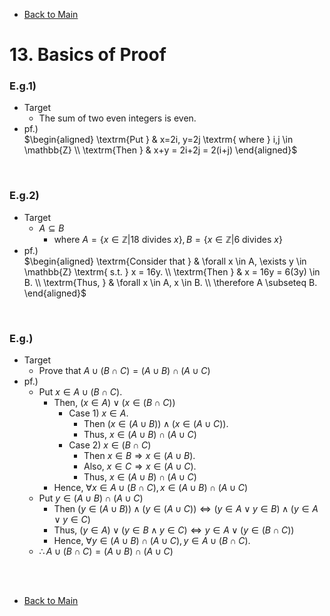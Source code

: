 - [Back to Main](../main.md)

# 13. Basics of Proof
### E.g.1) 
- Target
  - The sum of two even integers is even.
- pf.)   
    $`\begin{aligned}
        \textrm{Put } & x=2i, y=2j \textrm{ where } i,j \in \mathbb{Z} \\
        \textrm{Then } & x+y = 2i+2j = 2(i+j)
    \end{aligned}`$

<br>

### E.g.2)
- Target
  - $`A \subseteq B`$
    - where $`A=\{x\in\mathbb{Z}|18 \textrm{ divides } x\}, B = \{x\in\mathbb{Z}|6 \textrm{ divides } x\}`$
- pf.)   
  $`\begin{aligned}
        \textrm{Consider that } & \forall x \in A, \exists y \in \mathbb{Z} \textrm{ s.t. } x = 16y. \\
        \textrm{Then } & x = 16y = 6(3y) \in B. \\
        \textrm{Thus, } & \forall x \in A, x \in B. \\
        \therefore A \subseteq B.
  \end{aligned}`$

<br>

### E.g.)
- Target
  - Prove that $`A\cup(B\cap C) = (A\cup B)\cap(A\cup C)`$
- pf.)   
  - Put $`x \in A\cup(B\cap C)`$.
    - Then, $`(x \in A) \vee (x \in (B\cap C))`$
      - Case 1) $`x\in A`$.
        - Then $`(x \in (A\cup B)) \wedge (x \in (A\cup C))`$.
        - Thus, $`x \in (A\cup B)\cap(A\cup C)`$
      - Case 2) $`x \in (B\cap C)`$
        - Then $`x \in B \Rightarrow x \in (A\cup B)`$.
        - Also, $`x \in C \Rightarrow x \in (A\cup C)`$.
        - Thus, $`x \in (A\cup B)\cap(A\cup C)`$
    - Hence, $`\forall x \in A\cup(B\cap C), x\in (A\cup B)\cap(A\cup C)`$
  - Put $`y \in (A\cup B)\cap(A\cup C)`$
    - Then $`(y \in (A\cup B)) \wedge (y \in (A\cup C)) \Leftrightarrow (y\in A \vee y\in B) \wedge (y\in A \vee y\in C)`$
    - Thus, $`(y \in A) \vee (y\in B \wedge y\in C) \Leftrightarrow y\in A \vee (y\in (B\cap C))`$
    - Hence, $`\forall y \in (A\cup B)\cap(A\cup C), y\in A\cup(B\cap C)`$.
  - $`\therefore A\cup(B\cap C) = (A\cup B)\cap(A\cup C)`$

<br><br>

- [Back to Main](../main.md)